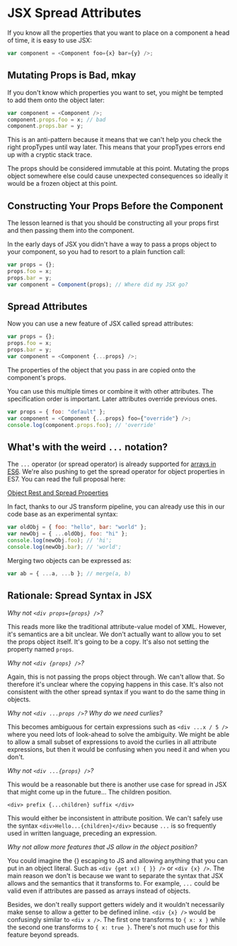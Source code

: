 # JSX Spread Attributes

If you know all the properties that you want to place on a component a head of time, it is easy to use JSX:

```javascript
var component = <Component foo={x} bar={y} />;
```

## Mutating Props is Bad, mkay

If you don't know which properties you want to set, you might be tempted to add them onto the object later:

```javascript
var component = <Component />;
component.props.foo = x; // bad
component.props.bar = y;
```

This is an anti-pattern because it means that we can't help you check the right propTypes until way later. This means
that your propTypes errors end up with a cryptic stack trace.

The props should be considered immutable at this point. Mutating the props object somewhere else could cause unexpected
consequences so ideally it would be a frozen object at this point.

## Constructing Your Props Before the Component

The lesson learned is that you should be constructing all your props first and then passing them into the component.

In the early days of JSX you didn't have a way to pass a props object to your component, so you had to resort to a plain
function call:

```javascript
var props = {};
props.foo = x;
props.bar = y;
var component = Component(props); // Where did my JSX go?
```

## Spread Attributes

Now you can use a new feature of JSX called spread attributes:

```javascript
var props = {};
props.foo = x;
props.bar = y;
var component = <Component {...props} />;
```

The properties of the object that you pass in are copied onto the component's props.

You can use this multiple times or combine it with other attributes. The specification order is important. Later
attributes override previous ones.

```javascript
var props = { foo: "default" };
var component = <Component {...props} foo={"override"} />;
console.log(component.props.foo); // 'override'
```

## What's with the weird `...` notation?

The `...` operator (or spread operator) is already supported for
[arrays in ES6](https://developer.mozilla.org/en-US/docs/Web/JavaScript/Reference/Operators/Spread_operator). We're also
pushing to get the spread operator for object properties in ES7. You can read the full proposal here:

[Object Rest and Spread Properties](https://github.com/sebmarkbage/ecmascript-rest-spread)

In fact, thanks to our JS transform pipeline, you can already use this in our code base as an experimental syntax:

```javascript
var oldObj = { foo: "hello", bar: "world" };
var newObj = { ...oldObj, foo: "hi" };
console.log(newObj.foo); // 'hi';
console.log(newObj.bar); // 'world';
```

Merging two objects can be expressed as:

```javascript
var ab = { ...a, ...b }; // merge(a, b)
```

## Rationale: Spread Syntax in JSX

_Why not `<div props={props} />`?_

This reads more like the traditional attribute-value model of XML. However, it's semantics are a bit unclear. We don't
actually want to allow you to set the props object itself. It's going to be a copy. It's also not setting the property
named `props`.

_Why not `<div {props} />`?_

Again, this is not passing the props object through. We can't allow that. So therefore it's unclear where the copying
happens in this case. It's also not consistent with the other spread syntax if you want to do the same thing in objects.

_Why not `<div ...props />`? Why do we need curlies?_

This becomes ambiguous for certain expressions such as `<div ...x / 5 />` where you need lots of look-ahead to solve the
ambiguity. We might be able to allow a small subset of expressions to avoid the curlies in all attribute expressions,
but then it would be confusing when you need it and when you don't.

_Why not `<div ...{props} />`?_

This would be a reasonable but there is another use case for spread in JSX that might come up in the future... The
children position.

`<div> prefix {...children} suffix </div>`

This would either be inconsistent in attribute position. We can't safely use the syntax `<div>Hello...{children}</div>`
because `...` is so frequently used in written language, preceding an expression.

_Why not allow more features that JS allow in the object position?_

You could imagine the {} escaping to JS and allowing anything that you can put in an object literal. Such as
`<div {get x() { }} />` or `<div {x} />`. The main reason we don't is because we want to separate the syntax that JSX
allows and the semantics that it transforms to. For example, `...` could be valid even if attributes are passed as
arrays instead of objects.

Besides, we don't really support getters widely and it wouldn't necessarily make sense to allow a getter to be defined
inline. `<div {x} />` would be confusingly similar to `<div x />`. The first one transforms to `{ x: x }` while the
second one transforms to `{ x: true }`. There's not much use for this feature beyond spreads.
